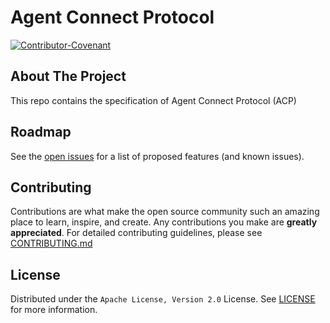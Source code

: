 # Agent Connect Protocol

[![Contributor-Covenant](https://img.shields.io/badge/Contributor%20Covenant-2.1-fbab2c.svg)](CODE_OF_CONDUCT.md)

## About The Project

This repo contains the specification of Agent Connect Protocol (ACP)

## Roadmap

See the [open issues](https://github.com/agntcy/acp-spec/issues) for a list
of proposed features (and known issues).

## Contributing

Contributions are what make the open source community such an amazing place to
learn, inspire, and create. Any contributions you make are **greatly
appreciated**. For detailed contributing guidelines, please see
[CONTRIBUTING.md](CONTRIBUTING.md)

## License

Distributed under the `Apache License, Version 2.0` License. See [LICENSE](LICENSE) for more
information.

